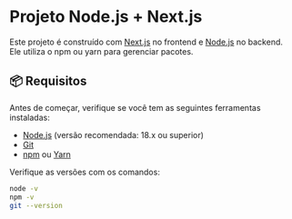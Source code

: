 # Projeto Node.js + Next.js

Este projeto é construído com [Next.js](https://nextjs.org/) no frontend e [Node.js](https://nodejs.org/) no backend. Ele utiliza o npm ou yarn para gerenciar pacotes.

## 📦 Requisitos

Antes de começar, verifique se você tem as seguintes ferramentas instaladas:

- [Node.js](https://nodejs.org/) (versão recomendada: 18.x ou superior)
- [Git](https://git-scm.com/)
- [npm](https://www.npmjs.com/) ou [Yarn](https://yarnpkg.com/)

Verifique as versões com os comandos:

```bash
node -v
npm -v
git --version
